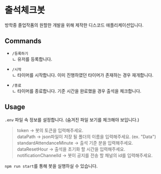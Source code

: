 # 출석체크봇
방학중 졸업작품의 원할한 개발을 위해 제작한 디스코드 애플리케이션입니다.

## Commands

- `/등록하기`<br>ㄴ 유저를 등록합니다.
  
- `/시작`<br>ㄴ 타이머를 시작합니다. 이미 진행하였던 타이머가 존재하는 경우 재개합니다.

- `/종료`<br>ㄴ 타이머를 종료합니다. 기준 시간을 완료했을 경우 출석을 체크합니다.
  

## Usage

`.env` 파일 속 정보를 설정합니다. (숨겨진 파일 보기를 체크해야 보입니다.)

> token -> 봇의 토큰을 입력해주세요. <br>
> dataPath -> json파일이 저장 될 폴더의 이름을 입력해주세요. (ex. "Data") <br>
> standardAttendanceMinute -> 출석 기준 분을 입력해주세요. <br>
> dataResetHour -> 출석을 초기화 할 시간을 입력해주세요. <br>
> notificationChannelId -> 봇이 공지를 전송 할 채널의 id를 입력해주세요.

`npm run start`를 통해 봇을 실행하실 수 있습니다.
